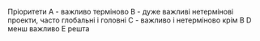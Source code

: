 Пріоритети
А - важливо терміново
B - дуже важливі нетермінові проекти, часто глобальні і головні
C - важливо і нетерміново крім B
D  менш важливо
E решта